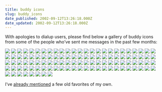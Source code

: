 ```yaml
---
title: buddy icons
slug: buddy_icons
date_published: 2002-09-12T13:26:18.000Z
date_updated: 2002-09-12T13:26:18.000Z
---
```


With apologies to dialup users, please find below a gallery of buddy icons from some of the people who’ve sent me messages in the past few months:

[![](__GHOST_URL__/anil/stuff/aimicons/001.gif)](aim:buddyicon?src=/anil/stuff/aimicons/001.gif)
[![](__GHOST_URL__/anil/stuff/aimicons/002.gif)](aim:buddyicon?src=/anil/stuff/aimicons/002.gif)
[![](__GHOST_URL__/anil/stuff/aimicons/003.gif)](aim:buddyicon?src=/anil/stuff/aimicons/003.gif)
[![](__GHOST_URL__/anil/stuff/aimicons/004.gif)](aim:buddyicon?src=/anil/stuff/aimicons/004.gif)
[![](__GHOST_URL__/anil/stuff/aimicons/005.jpg)](aim:buddyicon?src=/anil/stuff/aimicons/005.jpg)
[![](__GHOST_URL__/anil/stuff/aimicons/006.jpg)](aim:buddyicon?src=/anil/stuff/aimicons/006.jpg)
[![](__GHOST_URL__/anil/stuff/aimicons/008.gif)](aim:buddyicon?src=/anil/stuff/aimicons/008.gif)
[![](__GHOST_URL__/anil/stuff/aimicons/010.jpg)](aim:buddyicon?src=/anil/stuff/aimicons/010.jpg)
[![](__GHOST_URL__/anil/stuff/aimicons/011.jpg)](aim:buddyicon?src=/anil/stuff/aimicons/011.jpg)
[![](__GHOST_URL__/anil/stuff/aimicons/012.jpg)](aim:buddyicon?src=/anil/stuff/aimicons/012.jpg)
[![](__GHOST_URL__/anil/stuff/aimicons/013.jpg)](aim:buddyicon?src=/anil/stuff/aimicons/013.jpg)
[![](__GHOST_URL__/anil/stuff/aimicons/014.jpg)](aim:buddyicon?src=/anil/stuff/aimicons/014.jpg)
[![](__GHOST_URL__/anil/stuff/aimicons/015.gif)](aim:buddyicon?src=/anil/stuff/aimicons/015.gif)
[![](__GHOST_URL__/anil/stuff/aimicons/016.jpg)](aim:buddyicon?src=/anil/stuff/aimicons/016.jpg)
[![](__GHOST_URL__/anil/stuff/aimicons/017.jpg)](aim:buddyicon?src=/anil/stuff/aimicons/017.jpg)
[![](__GHOST_URL__/anil/stuff/aimicons/018.jpg)](aim:buddyicon?src=/anil/stuff/aimicons/018.jpg)
[![](__GHOST_URL__/anil/stuff/aimicons/019.jpg)](aim:buddyicon?src=/anil/stuff/aimicons/019.jpg)
[![](__GHOST_URL__/anil/stuff/aimicons/020.gif)](aim:buddyicon?src=/anil/stuff/aimicons/020.gif)
[![](__GHOST_URL__/anil/stuff/aimicons/021.jpg)](aim:buddyicon?src=/anil/stuff/aimicons/021.jpg)
[![](__GHOST_URL__/anil/stuff/aimicons/023.jpg)](aim:buddyicon?src=/anil/stuff/aimicons/023.jpg)
[![](__GHOST_URL__/anil/stuff/aimicons/024.gif)](aim:buddyicon?src=/anil/stuff/aimicons/024.gif)
[![](__GHOST_URL__/anil/stuff/aimicons/025.jpg)](aim:buddyicon?src=/anil/stuff/aimicons/025.jpg)
[![](__GHOST_URL__/anil/stuff/aimicons/026.jpg)](aim:buddyicon?src=/anil/stuff/aimicons/026.jpg)
[![](__GHOST_URL__/anil/stuff/aimicons/027.gif)](aim:buddyicon?src=/anil/stuff/aimicons/027.gif)
[![](__GHOST_URL__/anil/stuff/aimicons/028.jpg)](aim:buddyicon?src=/anil/stuff/aimicons/028.jpg)
[![](__GHOST_URL__/anil/stuff/aimicons/029.gif)](aim:buddyicon?src=/anil/stuff/aimicons/029.gif)
[![](__GHOST_URL__/anil/stuff/aimicons/030.gif)](aim:buddyicon?src=/anil/stuff/aimicons/030.gif)
[![](__GHOST_URL__/anil/stuff/aimicons/031.gif)](aim:buddyicon?src=/anil/stuff/aimicons/031.gif)
[![](__GHOST_URL__/anil/stuff/aimicons/032.jpg)](aim:buddyicon?src=/anil/stuff/aimicons/032.jpg)
[![](__GHOST_URL__/anil/stuff/aimicons/033.gif)](aim:buddyicon?src=/anil/stuff/aimicons/033.gif)
[![](__GHOST_URL__/anil/stuff/aimicons/034.jpg)](aim:buddyicon?src=/anil/stuff/aimicons/034.jpg)
[![](__GHOST_URL__/anil/stuff/aimicons/035.jpg)](aim:buddyicon?src=/anil/stuff/aimicons/035.jpg)
[![](__GHOST_URL__/anil/stuff/aimicons/036.gif)](aim:buddyicon?src=/anil/stuff/aimicons/036.gif)
[![](__GHOST_URL__/anil/stuff/aimicons/037.jpg)](aim:buddyicon?src=/anil/stuff/aimicons/037.jpg)
[![](__GHOST_URL__/anil/stuff/aimicons/038.jpg)](aim:buddyicon?src=/anil/stuff/aimicons/038.jpg)
[![](__GHOST_URL__/anil/stuff/aimicons/039.jpg)](aim:buddyicon?src=/anil/stuff/aimicons/039.jpg)
[![](__GHOST_URL__/anil/stuff/aimicons/040.gif)](aim:buddyicon?src=/anil/stuff/aimicons/040.gif)
[![](__GHOST_URL__/anil/stuff/aimicons/041.jpg)](aim:buddyicon?src=/anil/stuff/aimicons/041.jpg)
[![](__GHOST_URL__/anil/stuff/aimicons/042.gif)](aim:buddyicon?src=/anil/stuff/aimicons/042.gif)
[![](__GHOST_URL__/anil/stuff/aimicons/043.gif)](aim:buddyicon?src=/anil/stuff/aimicons/043.gif)
[![](__GHOST_URL__/anil/stuff/aimicons/044.gif)](aim:buddyicon?src=/anil/stuff/aimicons/044.gif)
[![](__GHOST_URL__/anil/stuff/aimicons/045.gif)](aim:buddyicon?src=/anil/stuff/aimicons/045.gif)
[![](__GHOST_URL__/anil/stuff/aimicons/046.jpg)](aim:buddyicon?src=/anil/stuff/aimicons/046.jpg)
[![](__GHOST_URL__/anil/stuff/aimicons/047.jpg)](aim:buddyicon?src=/anil/stuff/aimicons/047.jpg)
[![](__GHOST_URL__/anil/stuff/aimicons/048.jpg)](aim:buddyicon?src=/anil/stuff/aimicons/048.jpg)
[![](__GHOST_URL__/anil/stuff/aimicons/049.jpg)](aim:buddyicon?src=/anil/stuff/aimicons/049.jpg)
[![](__GHOST_URL__/anil/stuff/aimicons/050.gif)](aim:buddyicon?src=/anil/stuff/aimicons/050.gif)
[![](__GHOST_URL__/anil/stuff/aimicons/051.jpg)](aim:buddyicon?src=/anil/stuff/aimicons/051.jpg)
[![](__GHOST_URL__/anil/stuff/aimicons/052.gif)](aim:buddyicon?src=/anil/stuff/aimicons/052.gif)
[![](__GHOST_URL__/anil/stuff/aimicons/053.gif)](aim:buddyicon?src=/anil/stuff/aimicons/053.gif)
[![](__GHOST_URL__/anil/stuff/aimicons/054.gif)](aim:buddyicon?src=/anil/stuff/aimicons/054.gif)
[![](__GHOST_URL__/anil/stuff/aimicons/055.gif)](aim:buddyicon?src=/anil/stuff/aimicons/055.gif)
[![](__GHOST_URL__/anil/stuff/aimicons/056.gif)](aim:buddyicon?src=/anil/stuff/aimicons/056.gif)
[![](__GHOST_URL__/anil/stuff/aimicons/057.gif)](aim:buddyicon?src=/anil/stuff/aimicons/057.gif)
[![](__GHOST_URL__/anil/stuff/aimicons/058.gif)](aim:buddyicon?src=/anil/stuff/aimicons/058.gif)
[![](__GHOST_URL__/anil/stuff/aimicons/059.gif)](aim:buddyicon?src=/anil/stuff/aimicons/059.gif)
[![](__GHOST_URL__/anil/stuff/aimicons/060.gif)](aim:buddyicon?src=/anil/stuff/aimicons/060.gif)
[![](__GHOST_URL__/anil/stuff/aimicons/061.gif)](aim:buddyicon?src=/anil/stuff/aimicons/061.gif)
[![](__GHOST_URL__/anil/stuff/aimicons/062.gif)](aim:buddyicon?src=/anil/stuff/aimicons/062.gif)
[![](__GHOST_URL__/anil/stuff/aimicons/063.gif)](aim:buddyicon?src=/anil/stuff/aimicons/063.gif)
[![](__GHOST_URL__/anil/stuff/aimicons/064.gif)](aim:buddyicon?src=/anil/stuff/aimicons/064.gif)
[![](__GHOST_URL__/anil/stuff/aimicons/065.gif)](aim:buddyicon?src=/anil/stuff/aimicons/065.gif)
[![](__GHOST_URL__/anil/stuff/aimicons/066.gif)](aim:buddyicon?src=/anil/stuff/aimicons/066.gif)
[![](__GHOST_URL__/anil/stuff/aimicons/067.gif)](aim:buddyicon?src=/anil/stuff/aimicons/067.gif)
[![](__GHOST_URL__/anil/stuff/aimicons/068.gif)](aim:buddyicon?src=/anil/stuff/aimicons/068.gif)
[![](__GHOST_URL__/anil/stuff/aimicons/069.gif)](aim:buddyicon?src=/anil/stuff/aimicons/069.gif)
[![](__GHOST_URL__/anil/stuff/aimicons/070.gif)](aim:buddyicon?src=/anil/stuff/aimicons/070.gif)
[![](__GHOST_URL__/anil/stuff/aimicons/071.gif)](aim:buddyicon?src=/anil/stuff/aimicons/071.gif)
[![](__GHOST_URL__/anil/stuff/aimicons/072.gif)](aim:buddyicon?src=/anil/stuff/aimicons/072.gif)
[![](__GHOST_URL__/anil/stuff/aimicons/073.gif)](aim:buddyicon?src=/anil/stuff/aimicons/073.gif)
[![](__GHOST_URL__/anil/stuff/aimicons/074.gif)](aim:buddyicon?src=/anil/stuff/aimicons/074.gif)
[![](__GHOST_URL__/anil/stuff/aimicons/075.gif)](aim:buddyicon?src=/anil/stuff/aimicons/075.gif)
[![](__GHOST_URL__/anil/stuff/aimicons/076.gif)](aim:buddyicon?src=/anil/stuff/aimicons/076.gif)
[![](__GHOST_URL__/anil/stuff/aimicons/077.gif)](aim:buddyicon?src=/anil/stuff/aimicons/077.gif)
[![](__GHOST_URL__/anil/stuff/aimicons/078.gif)](aim:buddyicon?src=/anil/stuff/aimicons/078.gif)
[![](__GHOST_URL__/anil/stuff/aimicons/079.gif)](aim:buddyicon?src=/anil/stuff/aimicons/079.gif)
[![](__GHOST_URL__/anil/stuff/aimicons/080.jpg)](aim:buddyicon?src=/anil/stuff/aimicons/080.jpg)
[![](__GHOST_URL__/anil/stuff/aimicons/081.jpg)](aim:buddyicon?src=/anil/stuff/aimicons/081.jpg)
[![](__GHOST_URL__/anil/stuff/aimicons/082.gif)](aim:buddyicon?src=/anil/stuff/aimicons/082.gif)
[![](__GHOST_URL__/anil/stuff/aimicons/083.gif)](aim:buddyicon?src=/anil/stuff/aimicons/083.gif)
[![](__GHOST_URL__/anil/stuff/aimicons/084.jpg)](aim:buddyicon?src=/anil/stuff/aimicons/084.jpg)
[![](__GHOST_URL__/anil/stuff/aimicons/085.gif)](aim:buddyicon?src=/anil/stuff/aimicons/085.gif)
[![](__GHOST_URL__/anil/stuff/aimicons/086.gif)](aim:buddyicon?src=/anil/stuff/aimicons/086.gif)
[![](__GHOST_URL__/anil/stuff/aimicons/087.jpg)](aim:buddyicon?src=/anil/stuff/aimicons/087.jpg)
[![](__GHOST_URL__/anil/stuff/aimicons/088.gif)](aim:buddyicon?src=/anil/stuff/aimicons/088.gif)
[![](__GHOST_URL__/anil/stuff/aimicons/089.gif)](aim:buddyicon?src=/anil/stuff/aimicons/089.gif)
[![](__GHOST_URL__/anil/stuff/aimicons/090.gif)](aim:buddyicon?src=/anil/stuff/aimicons/090.gif)
[![](__GHOST_URL__/anil/stuff/aimicons/091.gif)](aim:buddyicon?src=/anil/stuff/aimicons/091.gif)
[![](__GHOST_URL__/anil/stuff/aimicons/092.jpg)](aim:buddyicon?src=/anil/stuff/aimicons/092.jpg)
[![](__GHOST_URL__/anil/stuff/aimicons/093.gif)](aim:buddyicon?src=/anil/stuff/aimicons/093.gif)
[![](__GHOST_URL__/anil/stuff/aimicons/094.gif)](aim:buddyicon?src=/anil/stuff/aimicons/094.gif)
[![](__GHOST_URL__/anil/stuff/aimicons/095.gif)](aim:buddyicon?src=/anil/stuff/aimicons/095.gif)
[![](__GHOST_URL__/anil/stuff/aimicons/097.gif)](aim:buddyicon?src=/anil/stuff/aimicons/097.gif)
[![](__GHOST_URL__/anil/stuff/aimicons/098.gif)](aim:buddyicon?src=/anil/stuff/aimicons/098.gif)
[![](__GHOST_URL__/anil/stuff/aimicons/099.gif)](aim:buddyicon?src=/anil/stuff/aimicons/099.gif)
[![](__GHOST_URL__/anil/stuff/aimicons/100.gif)](aim:buddyicon?src=/anil/stuff/aimicons/100.gif)
[![](__GHOST_URL__/anil/stuff/aimicons/101.jpg)](aim:buddyicon?src=/anil/stuff/aimicons/101.jpg)
[![](__GHOST_URL__/anil/stuff/aimicons/102.gif)](aim:buddyicon?src=/anil/stuff/aimicons/102.gif)
[![](__GHOST_URL__/anil/stuff/aimicons/103.gif)](aim:buddyicon?src=/anil/stuff/aimicons/103.gif)
[![](__GHOST_URL__/anil/stuff/aimicons/104.gif)](aim:buddyicon?src=/anil/stuff/aimicons/104.gif)
[![](__GHOST_URL__/anil/stuff/aimicons/105.gif)](aim:buddyicon?src=/anil/stuff/aimicons/105.gif)
[![](__GHOST_URL__/anil/stuff/aimicons/106.jpg)](aim:buddyicon?src=/anil/stuff/aimicons/106.jpg)
[![](__GHOST_URL__/anil/stuff/aimicons/107.gif)](aim:buddyicon?src=/anil/stuff/aimicons/107.gif)
[![](__GHOST_URL__/anil/stuff/aimicons/108.gif)](aim:buddyicon?src=/anil/stuff/aimicons/108.gif)
[![](__GHOST_URL__/anil/stuff/aimicons/109.gif)](aim:buddyicon?src=/anil/stuff/aimicons/109.gif)
[![](__GHOST_URL__/anil/stuff/aimicons/110.gif)](aim:buddyicon?src=/anil/stuff/aimicons/110.gif)
[![](__GHOST_URL__/anil/stuff/aimicons/111.gif)](aim:buddyicon?src=/anil/stuff/aimicons/111.gif)
[![](__GHOST_URL__/anil/stuff/aimicons/112.gif)](aim:buddyicon?src=/anil/stuff/aimicons/112.gif)

I’ve [already mentioned](http://www.dashes.com/anil/index.php?archives/001694.php) a few old favorites of my own.
